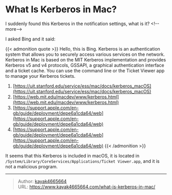 # What Is Kerberos in Mac?

I suddenly found this Kerberos in the notification settings, what is it?
&lt;!--more--&gt;

I asked Bing and it said:

{{&lt; admonition quote &gt;}}
Hello, this is Bing. Kerberos is an authentication system that allows you to securely access various services on the network. Kerberos in Mac is based on the MIT Kerberos implementation and provides Kerberos v5 and v4 protocols, GSSAPI, a graphical authentication interface and a ticket cache. You can use the command line or the Ticket Viewer app to manage your Kerberos tickets.

1. [https://uit.stanford.edu/service/ess/mac/docs/kerberos_macOS](https://uit.stanford.edu/service/ess/mac/docs/kerberos_macOS)
2. [https://web.mit.edu/macdev/www/kerberos.html](https://web.mit.edu/macdev/www/kerberos.html)
3. [https://support.apple.com/en-gb/guide/deployment/depe6a1cda64/web](https://support.apple.com/en-gb/guide/deployment/depe6a1cda64/web)
4. [https://support.apple.com/en-gb/guide/deployment/depe6a1cda64/web](https://support.apple.com/en-gb/guide/deployment/depe6a1cda64/web)
{{&lt; /admonition &gt;}}

It seems that this Kerberos is included in macOS, it is located in `/System/Library/CoreServices/Applications/Ticket Viewer.app`, and it is not a malicious program.

---

> Author: [kayak4665664](https://github.com/kayak4665664)  
> URL: https://www.kayak4665664.com/what-is-kerberos-in-mac/  

